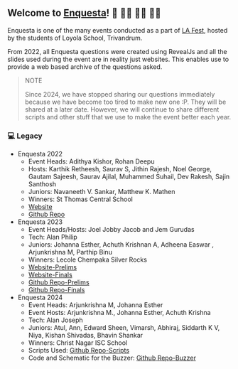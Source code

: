 ## Welcome to [Enquesta](https://github.com/Enquesta)! 👋 👋🏿 👋🏻 👋🏽

Enquesta is one of the many events conducted as a part of [LA Fest](https://lafest.in/), hosted by the students of Loyola School, Trivandrum.

From 2022, all Enquesta questions were created using RevealJs and all the slides used during the event are in reality just websites. This enables use to
provide a web based archive of the questions asked.

> NOTE
> 
> Since 2024, we have stopped sharing our questions immediately because we have become too tired to make new one :P. They will be shared at a later date.
However, we will continue to share different scripts and other stuff that we use to make the event better each year.

### 💻 Legacy
- Enquesta 2022
  - Event Heads: Adithya Kishor, Rohan Deepu
  - Hosts: Karthik Retheesh, Saurav S, Jithin Rajesh, Noel George, Gautam Sajeesh, Saurav Ajilal,  Muhammed Suhail, Dev Rakesh, Sajin Santhosh
  - Juniors: Navaneeth V. Sankar, Matthew K. Mathen
  - Winners: St Thomas Central School
  - [Website](https://enquesta.github.io/enquesta2022/)
  - [Github Repo](https://github.com/Enquesta/enquesta2022)
- Enquesta 2023
  - Event Heads/Hosts: Joel Jobby Jacob and Jem Gurudas
  - Tech: Alan Philip
  - Juniors: Johanna Esther, Achuth Krishnan A, Adheena Easwar , Arjunkrishna M, Parthip Binu
  - Winners: Lecole Chempaka Silver Rocks
  - [Website-Prelims](https://enquesta.github.io/enquesta2023-prelims/)
  - [Website-Finals](https://enquesta.github.io/enquesta2023-finals/)
  - [Github Repo-Prelims](https://github.com/Enquesta/enquesta2023-prelims)
  - [Github Repo-Finals](https://github.com/Enquesta/enquesta2023-finals)
- Enquesta 2024
  - Event Heads: Arjunkrishna M, Johanna Esther
  - Event Hosts: Arjunkrishna M., Johanna Esther, Achuth Krishna
  - Tech: Alan Joseph
  - Juniors: Atul, Ann, Edward Sheen, Vimarsh, Abhiraj, Siddarth K V, Niya, Kishan Shivadas, Bhavin Shankar
  - Winners: Christ Nagar ISC School
  - Scripts Used: [Github Repo-Scripts](https://github.com/Enquesta/enquesta2024-scripts)
  - Code and Schematic for the Buzzer: [Github Repo-Buzzer](https://github.com/Enquesta/enquesta-buzzer-code)
